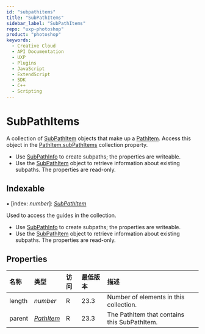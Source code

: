 ```yaml
---
id: "subpathitems"
title: "SubPathItems"
sidebar_label: "SubPathItems"
repo: "uxp-photoshop"
product: "photoshop"
keywords:
  - Creative Cloud
  - API Documentation
  - UXP
  - Plugins
  - JavaScript
  - ExtendScript
  - SDK
  - C++
  - Scripting
---
```


# SubPathItems

A collection of [SubPathItem](/ps_reference/classes/subpathitem/) objects that make up a [PathItem](/ps_reference/classes/pathitem/). Access this object in the
[PathItem.subPathItems](/ps_reference/classes/pathitem/#subpathitems) collection property.

 - Use [SubPathInfo](/ps_reference/classes/subpathinfo/) to create subpaths; the properties are writeable.
 - Use the [SubPathItem](/ps_reference/classes/subpathitem/) object to retrieve information about existing subpaths. The properties are read-only.

## Indexable

▪ [index: *number*]: [*SubPathItem*](/ps_reference/classes/subpathitem/)

Used to access the guides in the collection.

 - Use [SubPathInfo](/ps_reference/classes/subpathinfo/) to create subpaths; the properties are writeable.
 - Use the [SubPathItem](/ps_reference/classes/subpathitem/) object to retrieve information about existing subpaths. The properties are read-only.

## Properties

| 名称 | 类型 | 访问 | 最低版本 | 描述 |
| :------ | :------ | :------ | :------ | :------ |
| length | *number* | R | 23.3 | Number of elements in this collection. |
| parent | [*PathItem*](/ps_reference/classes/pathitem/) | R | 23.3 | The PathItem that contains this SubPathItem. |
